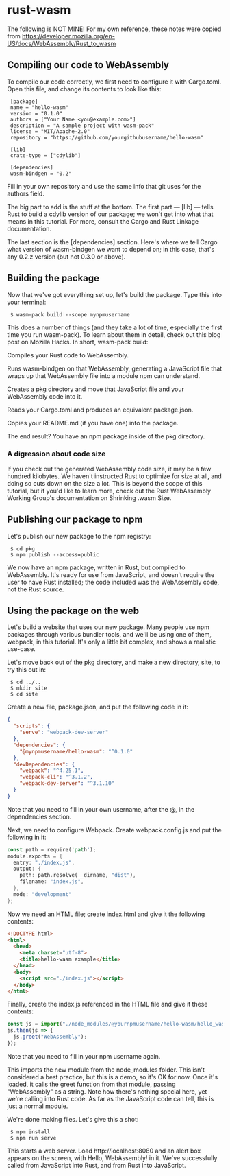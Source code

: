 # rust-wasm

The following is NOT MINE! For my own reference, these notes were copied from  <https://developer.mozilla.org/en-US/docs/WebAssembly/Rust_to_wasm>

## Compiling our code to WebAssembly

To compile our code correctly, we first need to configure it with Cargo.toml. Open this file, and change its contents to look like this:

     [package]
     name = "hello-wasm"
     version = "0.1.0"
     authors = ["Your Name <you@example.com>"]
     description = "A sample project with wasm-pack"
     license = "MIT/Apache-2.0"
     repository = "https://github.com/yourgithubusername/hello-wasm"

     [lib]
     crate-type = ["cdylib"]

     [dependencies]
     wasm-bindgen = "0.2"
     
Fill in your own repository and use the same info that git uses for the authors field.

The big part to add is the stuff at the bottom. The first part — [lib] — tells Rust to build a cdylib version of our package; we won't get into what that means in this tutorial. For more, consult the Cargo and Rust Linkage documentation.

The last section is the [dependencies] section. Here's where we tell Cargo what version of wasm-bindgen we want to depend on; in this case, that's any 0.2.z version (but not 0.3.0 or above).

## Building the package

Now that we've got everything set up, let's build the package. Type this into your terminal:

     $ wasm-pack build --scope mynpmusername

This does a number of things (and they take a lot of time, especially the first time you run wasm-pack). To learn about them in detail, check out this blog post on Mozilla Hacks. In short, wasm-pack build:

Compiles your Rust code to WebAssembly.

Runs wasm-bindgen on that WebAssembly, generating a JavaScript file that wraps up that WebAssembly file into a module npm can understand.

Creates a pkg directory and move that JavaScript file and your WebAssembly code into it.

Reads your Cargo.toml and produces an equivalent package.json.

Copies your README.md (if you have one) into the package.

The end result? You have an npm package inside of the pkg directory.

### A digression about code size

If you check out the generated WebAssembly code size, it may be a few hundred kilobytes. We haven't instructed Rust to optimize for size at all, and doing so cuts down on the size a lot. This is beyond the scope of this tutorial, but if you'd like to learn more, check out the Rust WebAssembly Working Group's documentation on Shrinking .wasm Size.

## Publishing our package to npm

Let's publish our new package to the npm registry:

     $ cd pkg
     $ npm publish --access=public

We now have an npm package, written in Rust, but compiled to WebAssembly. It's ready for use from JavaScript, and doesn't require the user to have Rust installed; the code included was the WebAssembly code, not the Rust source.

## Using the package on the web

Let's build a website that uses our new package. Many people use npm packages through various bundler tools, and we'll be using one of them, webpack, in this tutorial. It's only a little bit complex, and shows a realistic use-case.

Let's move back out of the pkg directory, and make a new directory, site, to try this out in:

     $ cd ../..
     $ mkdir site
     $ cd site
     
Create a new file, package.json, and put the following code in it:

```json
{
  "scripts": {
    "serve": "webpack-dev-server"
  },
  "dependencies": {
    "@mynpmusername/hello-wasm": "^0.1.0"
  },
  "devDependencies": {
    "webpack": "^4.25.1",
    "webpack-cli": "^3.1.2",
    "webpack-dev-server": "^3.1.10"
  }
}
```

Note that you need to fill in your own username, after the @, in the dependencies section.

Next, we need to configure Webpack. Create webpack.config.js and put the following in it:

```rust
const path = require('path');
module.exports = {
  entry: "./index.js",
  output: {
    path: path.resolve(__dirname, "dist"),
    filename: "index.js",
  },
  mode: "development"
};
```

Now we need an HTML file; create index.html and give it the following contents:

```html
<!DOCTYPE html>
<html>
  <head>
    <meta charset="utf-8">
    <title>hello-wasm example</title>
  </head>
  <body>
    <script src="./index.js"></script>
  </body>
</html>
```

Finally, create the index.js referenced in the HTML file and give it these contents:

```js
const js = import("./node_modules/@yournpmusername/hello-wasm/hello_wasm.js");
js.then(js => {
  js.greet("WebAssembly");
});
```

Note that you need to fill in your npm username again.

This imports the new module from the node_modules folder. This isn't considered a best practice, but this is a demo, so it's OK for now. Once it's loaded, it calls the greet function from that module, passing "WebAssembly" as a string. Note how there's nothing special here, yet we're calling into Rust code. As far as the JavaScript code can tell, this is just a normal module.

We're done making files. Let's give this a shot:

     $ npm install
     $ npm run serve
     
This starts a web server. Load http://localhost:8080 and an alert box appears on the screen, with Hello, WebAssembly! in it. We've successfully called from JavaScript into Rust, and from Rust into JavaScript.
